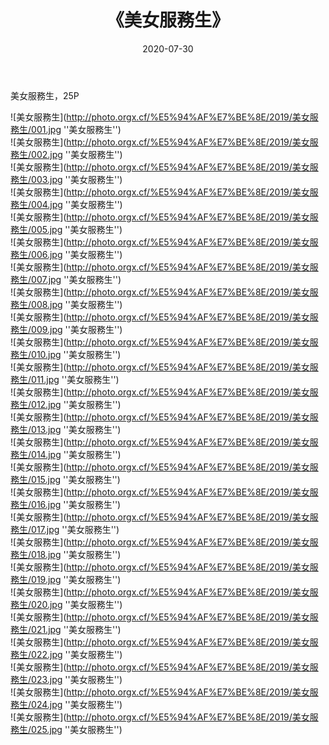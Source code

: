﻿---
layout: post
title:  《美女服務生》
date:   2020-07-30
image: http://photo.orgx.cf/%E5%94%AF%E7%BE%8E/2019/美女服務生/000.jpg
categories: [美女, 清纯, 唯美]
---

美女服務生，25P

![美女服務生](http://photo.orgx.cf/%E5%94%AF%E7%BE%8E/2019/美女服務生/001.jpg ''美女服務生'') <br>
![美女服務生](http://photo.orgx.cf/%E5%94%AF%E7%BE%8E/2019/美女服務生/002.jpg ''美女服務生'') <br>
![美女服務生](http://photo.orgx.cf/%E5%94%AF%E7%BE%8E/2019/美女服務生/003.jpg ''美女服務生'') <br>
![美女服務生](http://photo.orgx.cf/%E5%94%AF%E7%BE%8E/2019/美女服務生/004.jpg ''美女服務生'') <br>
![美女服務生](http://photo.orgx.cf/%E5%94%AF%E7%BE%8E/2019/美女服務生/005.jpg ''美女服務生'') <br>
![美女服務生](http://photo.orgx.cf/%E5%94%AF%E7%BE%8E/2019/美女服務生/006.jpg ''美女服務生'') <br>
![美女服務生](http://photo.orgx.cf/%E5%94%AF%E7%BE%8E/2019/美女服務生/007.jpg ''美女服務生'') <br>
![美女服務生](http://photo.orgx.cf/%E5%94%AF%E7%BE%8E/2019/美女服務生/008.jpg ''美女服務生'') <br>
![美女服務生](http://photo.orgx.cf/%E5%94%AF%E7%BE%8E/2019/美女服務生/009.jpg ''美女服務生'') <br>
![美女服務生](http://photo.orgx.cf/%E5%94%AF%E7%BE%8E/2019/美女服務生/010.jpg ''美女服務生'') <br>
![美女服務生](http://photo.orgx.cf/%E5%94%AF%E7%BE%8E/2019/美女服務生/011.jpg ''美女服務生'') <br>
![美女服務生](http://photo.orgx.cf/%E5%94%AF%E7%BE%8E/2019/美女服務生/012.jpg ''美女服務生'') <br>
![美女服務生](http://photo.orgx.cf/%E5%94%AF%E7%BE%8E/2019/美女服務生/013.jpg ''美女服務生'') <br>
![美女服務生](http://photo.orgx.cf/%E5%94%AF%E7%BE%8E/2019/美女服務生/014.jpg ''美女服務生'') <br>
![美女服務生](http://photo.orgx.cf/%E5%94%AF%E7%BE%8E/2019/美女服務生/015.jpg ''美女服務生'') <br>
![美女服務生](http://photo.orgx.cf/%E5%94%AF%E7%BE%8E/2019/美女服務生/016.jpg ''美女服務生'') <br>
![美女服務生](http://photo.orgx.cf/%E5%94%AF%E7%BE%8E/2019/美女服務生/017.jpg ''美女服務生'') <br>
![美女服務生](http://photo.orgx.cf/%E5%94%AF%E7%BE%8E/2019/美女服務生/018.jpg ''美女服務生'') <br>
![美女服務生](http://photo.orgx.cf/%E5%94%AF%E7%BE%8E/2019/美女服務生/019.jpg ''美女服務生'') <br>
![美女服務生](http://photo.orgx.cf/%E5%94%AF%E7%BE%8E/2019/美女服務生/020.jpg ''美女服務生'') <br>
![美女服務生](http://photo.orgx.cf/%E5%94%AF%E7%BE%8E/2019/美女服務生/021.jpg ''美女服務生'') <br>
![美女服務生](http://photo.orgx.cf/%E5%94%AF%E7%BE%8E/2019/美女服務生/022.jpg ''美女服務生'') <br>
![美女服務生](http://photo.orgx.cf/%E5%94%AF%E7%BE%8E/2019/美女服務生/023.jpg ''美女服務生'') <br>
![美女服務生](http://photo.orgx.cf/%E5%94%AF%E7%BE%8E/2019/美女服務生/024.jpg ''美女服務生'') <br>
![美女服務生](http://photo.orgx.cf/%E5%94%AF%E7%BE%8E/2019/美女服務生/025.jpg ''美女服務生'') <br>
